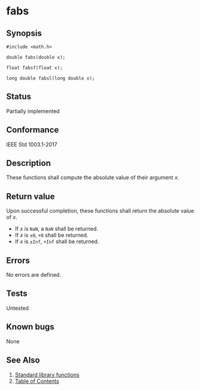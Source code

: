 # fabs

## Synopsis

`#include <math.h>`

`double fabs(double x);`

`float fabsf(float x);`

`long double fabsl(long double x);`

## Status

Partially implemented

## Conformance

IEEE Std 1003.1-2017

## Description

These functions shall compute the absolute value of their argument _x_.

## Return value

Upon successful completion, these functions shall return the absolute value of _x_.

* If _x_ is `NaN`, a `NaN` shall be returned.
* If _x_ is `±0`, `+0` shall be returned.
* If _x_ is `±Inf`, `+Inf` shall be returned.

## Errors

No errors are defined.

## Tests

Untested

## Known bugs

None

## See Also

1. [Standard library functions](../README.md)
2. [Table of Contents](../../../README.md)
